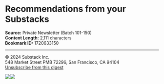 # Recommendations from your Substacks

**Source:** Private Newsletter (Batch 101-150)  
**Content Length:** 2,111 characters  
**Bookmark ID:** 1720633150

---

<div><div><p>© 2024 <span>Substack Inc.</span><br>548 Market Street PMB 72296, San Francisco, CA 94104 <br><a href="https://email.mg-d0.substack.com/c/eJx8kk9vozAUxD-NuRX5DwZ84NBs6y5pStTdliS9RMaYxIAhAhNCPv0KVlr1tNcZ_zzvjZ4UVp3aboo6JXLVPXRKtsaoJhdWt82DMkLXTh75RBQ0d1SEAsxChqDPnMU7nlSjOmFVfhT2mxtQzzlHAckChFHhoyzLmWTEy70QIxQUYSGCkDk6whB7CGI6q17oEhd70KdSMRFQRQRFbu-PEMmcAA-a00MO3X7Ieitk5crWOLo_Fp1aZolsNyinjs7WXnpAHgHmAPPvrwHm4qIB5lcEMF8ggHnTWl1ouWwMMB-aGZGdzhQg3LaVagB5UtMaSZxOe1xXcdneko9nlHy837cfVR83v67ypS7jstXSpOevl3TakxU6mNvlgDkUOzbsybo-YGazXTp8vfzVYj1qseNw-e8e0-1TdXt7OtDNj3Wtfj7qbflMkvIZvpVyTMqqj019l1Psx80KHTQcZ16SVM-5mWFQ7L7-5W326TB7EieT2K3ruIHua8g2ksTvn5_bIybFbT00r_A356eSl2i_sklp44258-1r5XRRdRZG1SEBeEW1BR48zX0tpfdDlrdG6CYax9Gx_z2eoVfdUecRoohSjzDmXCP8JwAA__-zCc83"><span>Unsubscribe from this digest</span></a></p></div><p><a href="https://email.mg-d0.substack.com/c/eJx8kL2u3CAQRp8GOlv8-qegSHTl17DGMOtFu4AF41h5--g6zVa3meYcaY4-D4R7qX9dRQhYu4q-pIQ5AMWSO0wQ3zy4QcPDBo5OjmqeZimGmd9s3TFjBcKwAn3Q0Rr-dEoZOw1DEKjGTehp0uBRGLC4yc16waNTQhkplFVSjmbqda-MGKzHGUaLGqzs23AJ6YNmRqS9C6Jv59YI_Kv3JfHY1kfFu8VRPZG_3ZPoaEz_Ymphavm0mVrgOP7frlGp2FUMsaInppeT0uohHRD3zPTXt5OgvpBi3pkablwyYSamv-6P3aMUwtptJ1HJvLrXExK-J83UbxuJGbF_a3doO7dQEsTsruvi9OPgZ8O6xuCkldYaPc_8j1P_AgAA__88EYyq"><img src="https://substackcdn.com/image/fetch/w_393%2Cc_limit%2Cf_auto%2Cq_auto:good%2Cfl_progressive:steep/https%3A%2F%2Fsubstack.com%2Fimg%2Femail%2Fgeneric-app-button%403x.png"></a><a href="https://email.mg-d0.substack.com/c/eJx8kUuu3CAURFcDs7bMHw8YJHJ6A1mAheHajZ6BFp-0svvITl7Uk2RI1VFxpOtsgz2Xn6aA9VBuBVyOEZK3LeR0g2jDgb2RzG7CYzBE0UlPZJQTvrplhwTFNvCLbW-tEhw_zCpWpSahpFcTVavWsGpOVik1X4n3GgdDR8rJSAUlRHE9sIHyUQoHk1UCmBVkqPI1EucZ4mPcb34cal9rs-5jcDniUJetwOViWumAD_No7VkR-4LoHdH7O30-w576E7F7b3GpuRcHiM2fEKLyzCP40CNi87X7J3Q5NUgNsXnLuUH5jG182rAnxGbbW97CcYC__UVOue_Xn9-uLTZ_PGyEQzNEv4rQEB_3s_itJwtiMw3a8Q0X828S1776HG1I5vV64fbf8_UKZQneEEGE4Gya8A9DfwUAAP__4XCmUw"><img src="https://substackcdn.com/image/fetch/w_405%2Cc_limit%2Cf_auto%2Cq_auto:good%2Cfl_progressive:steep/https%3A%2F%2Fsubstack.com%2Fimg%2Femail%2Fpublish-button%403x.png"></a></p></div>
